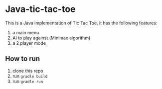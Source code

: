 # Java-tic-tac-toe

This is a Java implementation of Tic Tac Toe, it has the following features:
1. a main menu
2. AI to play against (Minimax algorithm)
3. a 2 player mode

## How to run
1. clone this repo
2. run `gradle build`
3. run `gradle run`